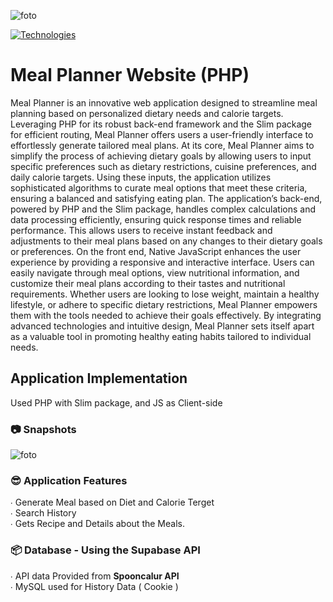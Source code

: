 ![foto](https://i.imgur.com/pxxE7Fa.png)


[![Technologies](https://skillicons.dev/icons?i=mysql,php,js,html,css)](https://skillicons.dev)

# Meal Planner Website (PHP)
Meal Planner is an innovative web application designed to streamline meal planning based on personalized dietary needs and calorie targets. Leveraging PHP for its robust back-end framework and the Slim package for efficient routing, Meal Planner offers users a user-friendly interface to effortlessly generate tailored meal plans.
At its core, Meal Planner aims to simplify the process of achieving dietary goals by allowing users to input specific preferences such as dietary restrictions, cuisine preferences, and daily calorie targets. Using these inputs, the application utilizes sophisticated algorithms to curate meal options that meet these criteria, ensuring a balanced and satisfying eating plan.
The application’s back-end, powered by PHP and the Slim package, handles complex calculations and data processing efficiently, ensuring quick response times and reliable performance. This allows users to receive instant feedback and adjustments to their meal plans based on any changes to their dietary goals or preferences.
On the front end, Native JavaScript enhances the user experience by providing a responsive and interactive interface. Users can easily navigate through meal options, view nutritional information, and customize their meal plans according to their tastes and nutritional requirements.
Whether users are looking to lose weight, maintain a healthy lifestyle, or adhere to specific dietary restrictions, Meal Planner empowers them with the tools needed to achieve their goals effectively. By integrating advanced technologies and intuitive design, Meal Planner sets itself apart as a valuable tool in promoting healthy eating habits tailored to individual needs.

## Application Implementation
Used PHP with Slim package, and JS as Client-side

### 📷 Snapshots
![foto](https://cdn.discordapp.com/attachments/1110006269571514438/1253092043249418281/image.png?ex=66749868&is=667346e8&hm=b6258337c2e8029fb0706308d318a945018c1f96ff575c97ef2ef4e91b654f02&)


### 😎 Application Features
∙ Generate Meal based on Diet and Calorie Terget <br>
∙ Search History<br>
∙ Gets Recipe and Details about the Meals.

### 📦 Database - Using the Supabase API
∙ API data Provided from **Spooncalur API** <br>
∙ MySQL used for History Data ( Cookie ) <br>




